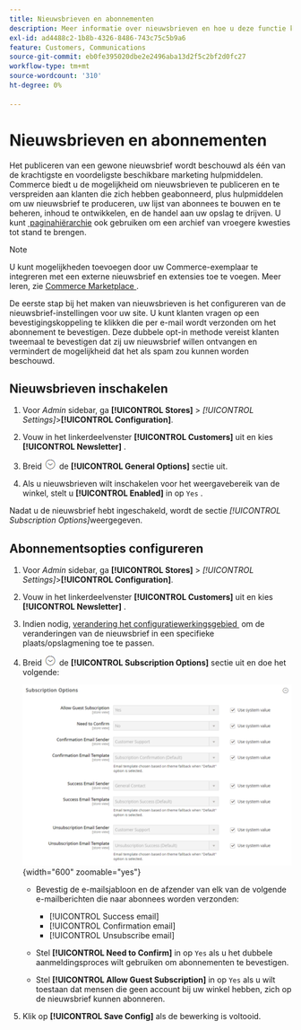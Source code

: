 ```yaml
---
title: Nieuwsbrieven en abonnementen
description: Meer informatie over nieuwsbrieven en hoe u deze functie kunt inschakelen als een goedkoop promotieprogramma.
exl-id: ad4488c2-1b8b-4326-8486-743c75c5b9a6
feature: Customers, Communications
source-git-commit: eb0fe395020dbe2e2496aba13d2f5c2bf2d0fc27
workflow-type: tm+mt
source-wordcount: '310'
ht-degree: 0%

---
```


# Nieuwsbrieven en abonnementen

Het publiceren van een gewone nieuwsbrief wordt beschouwd als één van de krachtigste en voordeligste beschikbare marketing hulpmiddelen. Commerce biedt u de mogelijkheid om nieuwsbrieven te publiceren en te verspreiden aan klanten die zich hebben geabonneerd, plus hulpmiddelen om uw nieuwsbrief te produceren, uw lijst van abonnees te bouwen en te beheren, inhoud te ontwikkelen, en de handel aan uw opslag te drijven. U kunt [&#x200B; paginahiërarchie &#x200B;](../content-design/page-hierarchy.md) ook gebruiken om een archief van vroegere kwesties tot stand te brengen.

>[!NOTE]
>
>U kunt mogelijkheden toevoegen door uw Commerce-exemplaar te integreren met een externe nieuwsbrief en extensies toe te voegen. Meer leren, zie [&#x200B; Commerce Marketplace &#x200B;](../getting-started/commerce-marketplace.md).

De eerste stap bij het maken van nieuwsbrieven is het configureren van de nieuwsbrief-instellingen voor uw site. U kunt klanten vragen op een bevestigingskoppeling te klikken die per e-mail wordt verzonden om het abonnement te bevestigen. Deze dubbele opt-in methode vereist klanten tweemaal te bevestigen dat zij uw nieuwsbrief willen ontvangen en vermindert de mogelijkheid dat het als spam zou kunnen worden beschouwd.

## Nieuwsbrieven inschakelen

1. Voor _Admin_ sidebar, ga **[!UICONTROL Stores]** > _[!UICONTROL Settings]_>**[!UICONTROL Configuration]**.

1. Vouw in het linkerdeelvenster **[!UICONTROL Customers]** uit en kies **[!UICONTROL Newsletter]** .

1. Breid ![&#x200B; selecteur van de Uitbreiding &#x200B;](../assets/icon-display-expand.png) de **[!UICONTROL General Options]** sectie uit.

1. Als u nieuwsbrieven wilt inschakelen voor het weergavebereik van de winkel, stelt u **[!UICONTROL Enabled]** in op `Yes` .

Nadat u de nieuwsbrief hebt ingeschakeld, wordt de sectie _[!UICONTROL Subscription Options]_&#x200B;weergegeven.

## Abonnementsopties configureren

1. Voor _Admin_ sidebar, ga **[!UICONTROL Stores]** > _[!UICONTROL Settings]_>**[!UICONTROL Configuration]**.

1. Vouw in het linkerdeelvenster **[!UICONTROL Customers]** uit en kies **[!UICONTROL Newsletter]** .

1. Indien nodig, [&#x200B; verandering het configuratiewerkingsgebied &#x200B;](../getting-started/websites-stores-views.md#scope-settings) om de veranderingen van de nieuwsbrief in een specifieke plaats/opslagmening toe te passen.

1. Breid ![&#x200B; selecteur van de Uitbreiding &#x200B;](../assets/icon-display-expand.png) de **[!UICONTROL Subscription Options]** sectie uit en doe het volgende:

   ![&#x200B; configuratie van Klanten - nieuwsbrief abonnementen &#x200B;](../configuration-reference/customers/assets/newsletter-subscription-options.png){width="600" zoomable="yes"}

   - Bevestig de e-mailsjabloon en de afzender van elk van de volgende e-mailberichten die naar abonnees worden verzonden:

      - [!UICONTROL Success email]
      - [!UICONTROL Confirmation email]
      - [!UICONTROL Unsubscribe email]

   - Stel **[!UICONTROL Need to Confirm]** in op `Yes` als u het dubbele aanmeldingsproces wilt gebruiken om abonnementen te bevestigen.

   - Stel **[!UICONTROL Allow Guest Subscription]** in op `Yes` als u wilt toestaan dat mensen die geen account bij uw winkel hebben, zich op de nieuwsbrief kunnen abonneren.

1. Klik op **[!UICONTROL Save Config]** als de bewerking is voltooid.
